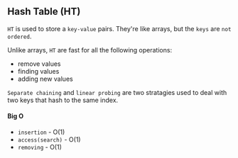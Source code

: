 ## Hash Table (HT)

`HT` is used to store a `key-value` pairs. They're like arrays, but the `keys` are `not ordered`.

Unlike arrays, `HT` are fast for all the following operations:

- remove values
- finding values
- adding new values

`Separate chaining` and `linear probing` are two stratagies used to deal with two keys that hash to the same index.

#### Big O

- `insertion` - O(1)
- `access(search)` - O(1)
- `removing` - O(1)
